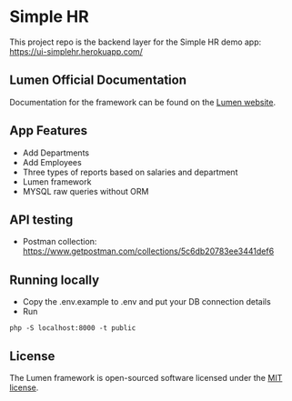 # Simple HR

This project repo is the backend layer for the Simple HR demo app: https://ui-simplehr.herokuapp.com/

## Lumen Official Documentation

Documentation for the framework can be found on the [Lumen website](https://lumen.laravel.com/docs).

## App Features

- Add Departments
- Add Employees
- Three types of reports based on salaries and department
- Lumen framework
- MYSQL raw queries without ORM

## API testing

- Postman collection: https://www.getpostman.com/collections/5c6db20783ee3441def6

## Running locally
- Copy the .env.example to .env and put your DB connection details
- Run
```
php -S localhost:8000 -t public
```

## License

The Lumen framework is open-sourced software licensed under the [MIT license](https://opensource.org/licenses/MIT).
